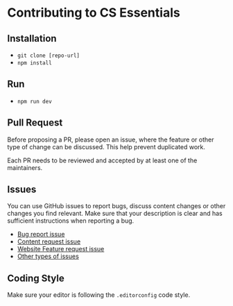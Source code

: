 # Contributing to CS Essentials

## Installation

* `git clone [repo-url]`
* `npm install`

## Run

* `npm run dev`

## Pull Request
Before proposing a PR, please open an issue, where the feature or other type of change can be discussed. This help prevent duplicated work. 

Each PR needs to be reviewed and accepted by at least one of the maintainers.

## Issues
You can use GitHub issues to report bugs, discuss content changes or other changes you find relevant. Make sure that your description is clear and has sufficient instructions when reporting a bug.

* [Bug report issue](https://github.com/cs-ieee-ist/cs-essentials/issues/new?template=bug_report.md)
* [Content request issue](https://github.com/cs-ieee-ist/cs-essentials/issues/new?template=content-request.md)
* [Website Feature request issue](https://github.com/cs-ieee-ist/cs-essentials/issues/new?template=website-feature-request.md)
* [Other types of issues](https://github.com/cs-ieee-ist/cs-essentials/issues/new?custom.md)


## Coding Style

Make sure your editor is following the `.editorconfig` code style. 
